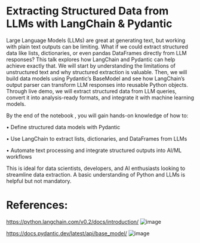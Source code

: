 # Extracting Structured Data from LLMs with LangChain & Pydantic


Large Language Models (LLMs) are great at generating text, but working with plain text outputs can be limiting. What if we could extract structured data like lists, dictionaries, or even pandas DataFrames directly from LLM responses? This talk explores how LangChain and Pydantic can help achieve exactly that.
We will start by understanding the limitations of unstructured text and why structured extraction is valuable. Then, we will build data models using Pydantic’s BaseModel and see how LangChain’s output parser can transform LLM responses into reusable Python objects. Through live demo, we will extract structured data from LLM queries, convert it into analysis-ready formats, and integrate it with machine learning models.

By the end of the notebook , you will gain hands-on knowledge of how to:

•	Define structured data models with Pydantic

•	Use LangChain to extract lists, dictionaries, and DataFrames from LLMs

•	Automate text processing and integrate structured outputs into AI/ML workflows

This is ideal for data scientists, developers, and AI enthusiasts looking to streamline data extraction. A basic understanding of Python and LLMs is helpful but not mandatory. 


# References:
https://python.langchain.com/v0.2/docs/introduction/
![image](https://github.com/user-attachments/assets/cdf70aa4-e8d3-4419-9f60-b138d869c4cc)

https://docs.pydantic.dev/latest/api/base_model/
![image](https://github.com/user-attachments/assets/3a73655c-d5bf-4a92-b851-45003a99b594)
